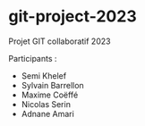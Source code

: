 # git-project-2023
Projet GIT collaboratif 2023

Participants :
- Semi Khelef
- Sylvain Barrellon
- Maxime Coëffé
- Nicolas Serin
- Adnane Amari

